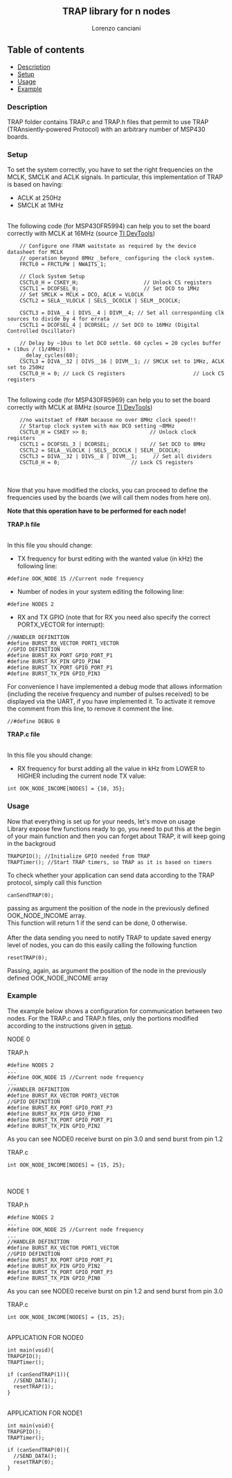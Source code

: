 <p align="center">
  <h2 align="center">TRAP library for n nodes</h2>

  <p align="center">
 Lorenzo canciani
  </p>
</p>


## Table of contents
- [Description](#description)
- [Setup](#setup)
- [Usage](#usage)
- [Example](#example)

### Description
TRAP folder contains TRAP.c and TRAP.h files that permit to use TRAP (TRAnsiently-powered Protocol) with an arbitrary number of MSP430 boards.


### Setup

To set the system correctly, you have to set the right frequencies on the MCLK, SMCLK and ACLK signals. In particular, this implementation of TRAP is based on having:
- ACLK at 250Hz
- SMCLK at 1MHz
<br><br>

The following code (for MSP430FR5994) can help you to set the board correctly with MCLK at 16MHz (source <a href="https://dev.ti.com/">TI DevTools</a>)

```
    // Configure one FRAM waitstate as required by the device datasheet for MCLK
    // operation beyond 8MHz _before_ configuring the clock system.
    FRCTL0 = FRCTLPW | NWAITS_1;

    // Clock System Setup
    CSCTL0_H = CSKEY_H;                     // Unlock CS registers
    CSCTL1 = DCOFSEL_0;                     // Set DCO to 1MHz
    // Set SMCLK = MCLK = DCO, ACLK = VLOCLK
    CSCTL2 = SELA__VLOCLK | SELS__DCOCLK | SELM__DCOCLK;

    CSCTL3 = DIVA__4 | DIVS__4 | DIVM__4; // Set all corresponding clk sources to divide by 4 for errata
    CSCTL1 = DCOFSEL_4 | DCORSEL; // Set DCO to 16MHz (Digital Controlled Oscillator)

    // Delay by ~10us to let DCO settle. 60 cycles = 20 cycles buffer + (10us / (1/4MHz))
    __delay_cycles(60);
    CSCTL3 = DIVA__32 | DIVS__16 | DIVM__1; // SMCLK set to 1MHz, ACLK set to 250Hz
    CSCTL0_H = 0; // Lock CS registers                      // Lock CS registers
```
<br>
The following code (for MSP430FR5969) can help you to set the board correctly with MCLK at 8MHz (source <a href="https://dev.ti.com/">TI DevTools</a>)

```
    //no waitstaet of FRAM because no over 8MHz clock speed!!
    // Startup clock system with max DCO setting ~8MHz
    CSCTL0_H = CSKEY >> 8;                    // Unlock clock registers
    CSCTL1 = DCOFSEL_3 | DCORSEL;             // Set DCO to 8MHz
    CSCTL2 = SELA__VLOCLK | SELS__DCOCLK | SELM__DCOCLK;
    CSCTL3 = DIVA__32 | DIVS__8 | DIVM__1;     // Set all dividers
    CSCTL0_H = 0;                       // Lock CS registers
```
<br><br>
Now that you have modified the clocks, you can proceed to define the frequencies used by the boards (we will call them nodes from here on).

<b>Note that this operation have to be performed for each node!</b>
<br>

<b><p>TRAP.h file</p></b>
<br>
In this file you should change:
- TX frequency for burst editing with the wanted value (in kHz) the following line:
```
#define OOK_NODE 15 //Current node frequency
```
- Number of nodes in your system editing the following line:
```
#define NODES 2
```
- RX and TX GPIO (note that for RX you need also specify the correct PORTX_VECTOR for interrupt):
```
//HANDLER DEFINITION
#define BURST_RX_VECTOR PORT1_VECTOR
//GPIO DEFINITION
#define BURST_RX_PORT GPIO_PORT_P1
#define BURST_RX_PIN GPIO_PIN4
#define BURST_TX_PORT GPIO_PORT_P1
#define BURST_TX_PIN GPIO_PIN3
```
For convenience I have implemented a debug mode that allows information (including the receive frequency and number of pulses received) to be displayed via the UART, if you have implemented it. To activate it remove the comment from this line, to remove it comment the line.
```
//#define DEBUG 0
```

<b><p>TRAP.c file</p></b>
<br>
In this file you should change:
- RX frequency for burst adding all the value in kHz from LOWER to HIGHER including the current node TX value:
```
int OOK_NODE_INCOME[NODES] = {10, 35};
```

### Usage

Now that everything is set up for your needs, let's move on usage
<br>
Library expose few functions ready to go, you need to put this at the begin of your main function and then you can forget about TRAP, it will keep going in the backgroud
```
TRAPGPIO(); //Initialize GPIO needed from TRAP
TRAPTimer(); //Start TRAP timers, so TRAP as it is based on timers
```

To check whether your application can send data according to the TRAP protocol, simply call this function 
```
canSendTRAP(0);
```
passing as argument the position of the node in the previously defined OOK_NODE_INCOME array. 
<br>
This function will return 1 if the send can be done, 0 otherwise.
<br><br>
After the data sending you need to notify TRAP to update saved energy level of nodes, you can do this easily calling the following function
```
resetTRAP(0);
```
Passing, again, as argument the position of the node in the previously defined OOK_NODE_INCOME array

### Example

The example below shows a configuration for communication between two nodes. For the TRAP.c and TRAP.h files, only the portions modified according to the instructions given in [setup](#setup).
<br>
<p>NODE 0</p>
TRAP.h

```
#define NODES 2
...
#define OOK_NODE 15 //Current node frequency
...
//HANDLER DEFINITION
#define BURST_RX_VECTOR PORT3_VECTOR
//GPIO DEFINITION
#define BURST_RX_PORT GPIO_PORT_P3
#define BURST_RX_PIN GPIO_PIN0
#define BURST_TX_PORT GPIO_PORT_P1
#define BURST_TX_PIN GPIO_PIN2
```
As you can see NODE0 receive burst on pin 3.0 and send burst from pin 1.2

TRAP.c

```
int OOK_NODE_INCOME[NODES] = {15, 25};
```
<br>
<p>NODE 1</p>
TRAP.h

```
#define NODES 2
...
#define OOK_NODE 25 //Current node frequency
...
//HANDLER DEFINITION
#define BURST_RX_VECTOR PORT1_VECTOR
//GPIO DEFINITION
#define BURST_RX_PORT GPIO_PORT_P1
#define BURST_RX_PIN GPIO_PIN2
#define BURST_TX_PORT GPIO_PORT_P3
#define BURST_TX_PIN GPIO_PIN0
```
As you can see NODE0 receive burst on pin 1.2 and send burst from pin 3.0

TRAP.c

```
int OOK_NODE_INCOME[NODES] = {15, 25};
```

<br>
APPLICATION FOR NODE0

```
int main(void){
TRAPGPIO();
TRAPTimer();

if (canSendTRAP(1)){
  //SEND_DATA();
  resetTRAP(1);
}

```

<br>
APPLICATION FOR NODE1

```
int main(void){
TRAPGPIO();
TRAPTimer();

if (canSendTRAP(0)){
  //SEND_DATA();
  resetTRAP(0);
}

```